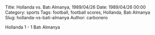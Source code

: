 Title: Hollanda vs. Batı Almanya, 1989/04/26
Date: 1989/04/26 00:00
Category: sports
Tags: football, football scores, Hollanda, Batı Almanya
Slug: hollanda-vs-bati-almanya
Author: carbonero


Hollanda 1 - 1 Batı Almanya
